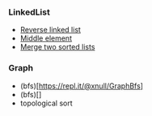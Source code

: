### LinkedList
- [Reverse linked list](https://repl.it/@xnull/ReverseLinkedList)
- [Middle element](https://repl.it/@xnull/LinkedListMiddle)
- [Merge two sorted lists](https://repl.it/@xnull/LinkedListMergeTwo)

### Graph
 - (bfs)[https://repl.it/@xnull/GraphBfs] 
 - (bfs)[]
 - topological sort
